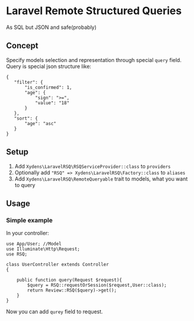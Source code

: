 # Laravel Remote Structured Queries
As SQL but JSON and safe(probably)
## Concept
Specify models selection and representation through special `query` field. Query is special json
 structure like: 
 ```
{
    "filter": {
        "is_confirmed": 1,
        "age": {
            "sign": ">=",
            "value": "18"
        }
    },
    "sort": {
        "age": "asc"
    }
}
``` 
## Setup
1. Add `Xydens\LaravelRSQ\RSQServiceProvider::class` to `providers`
2. Optionally add `"RSQ" => Xydens\LaravelRSQ\Factory::class` to `aliases`
3. Add `Xydens\LaravelRSQ\RemoteQueryable` trait to models, what you want to query
## Usage
### Simple example
In your controller:
```
use App/User; //Model
use Illuminate\Http\Request;
use RSQ;

class UserController extends Controller
{

    public function query(Request $request){
        $query = RSQ::requestOrSession($request,User::class);
        return Review::RSQ($query)->get();
    }
}
```
Now you can add `qurey` field to request.

